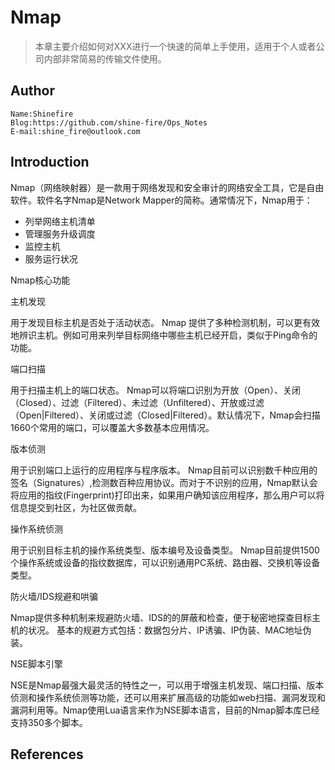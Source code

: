 # Nmap

> 本章主要介绍如何对XXX进行一个快速的简单上手使用，适用于个人或者公司内部非常简易的传输文件使用。

## Author

```
Name:Shinefire
Blog:https://github.com/shine-fire/Ops_Notes
E-mail:shine_fire@outlook.com
```



## Introduction

Nmap（网络映射器）是一款用于网络发现和安全审计的网络安全工具，它是自由软件。软件名字Nmap是Network Mapper的简称。通常情况下，Nmap用于：

- 列举网络主机清单
- 管理服务升级调度
- 监控主机
- 服务运行状况



Nmap核心功能



主机发现

用于发现目标主机是否处于活动状态。
Nmap 提供了多种检测机制，可以更有效地辨识主机。例如可用来列举目标网络中哪些主机已经开启，类似于Ping命令的功能。



端口扫描

用于扫描主机上的端口状态。
Nmap可以将端口识别为开放（Open）、关闭（Closed）、过滤（Filtered）、未过滤（Unfiltered）、开放或过滤（Open|Filtered）、关闭或过滤（Closed|Filtered）。默认情况下，Nmap会扫描1660个常用的端口，可以覆盖大多数基本应用情况。



版本侦测

用于识别端口上运行的应用程序与程序版本。
Nmap目前可以识别数千种应用的签名（Signatures）,检测数百种应用协议。而对于不识别的应用，Nmap默认会将应用的指纹(Fingerprint)打印出来，如果用户确知该应用程序，那么用户可以将信息提交到社区，为社区做贡献。



操作系统侦测

用于识别目标主机的操作系统类型、版本编号及设备类型。
Nmap目前提供1500个操作系统或设备的指纹数据库，可以识别通用PC系统、路由器、交换机等设备类型。



防火墙/IDS规避和哄骗

Nmap提供多种机制来规避防火墙、IDS的的屏蔽和检查，便于秘密地探查目标主机的状况。
基本的规避方式包括：数据包分片、IP诱骗、IP伪装、MAC地址伪装。



NSE脚本引擎

NSE是Nmap最强大最灵活的特性之一，可以用于增强主机发现、端口扫描、版本侦测和操作系统侦测等功能，还可以用来扩展高级的功能如web扫描、漏洞发现和漏洞利用等。Nmap使用Lua语言来作为NSE脚本语言，目前的Nmap脚本库已经支持350多个脚本。



## References



